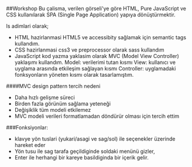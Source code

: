 ##Workshop
Bu çalisma, verilen  görseli'ye göre HTML, Pure JavaScript ve CSS kullanılarak SPA (Single Page Application) yapıya dönüştürmektir.

 Is adimlari olarak;
- HTML hazirlanmasi
   HTML5 ve accessibity sağlamak için semantic tags kullandım. 
- CSS hazirlanmasi
   css3 ve preprocessor olarak sass kullandım
- JavaScript 
    kod yazma yaklasim olarak MVC (Model View Controller) yaklaşımı kullandım.
	Model: verilerimi tutan kısmı
	View: kullanıcı ve uyglama arasında etkileşim sağlayan kısmı
	Controller: uyglamadaki fonksyonların yöneten kısmı olarak tasarlamıştım.

####MVC design pattern tercih nedeni
- Daha hızlı gelişme süreci 
- Birden fazla görünüm sağlama yeteneği
- Değişiklik tüm modeli etkilemez
- MVC modeli verileri formatlamadan döndürür olması için tercih ettim
   
###Fonksiyonlar:
- klavye yön tuslari (yukari/asagi ve sag/sol) ile seçenekler üzerinde hareket eder 
- Yön tusu ile sag tarafa geçildiginde soldaki menünü gizler,
- Enter ile herhangi bir kareye basildiginda bir içerik gelir.
